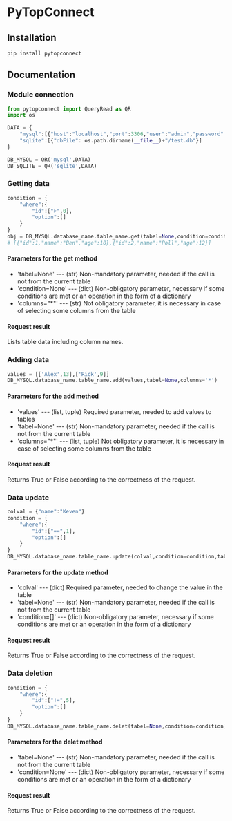 # PyTopConnect

## Installation
```sh
pip install pytopconnect
```

## Documentation
### Module connection
```py
from pytopconnect import QueryRead as QR
import os

DATA = {
    "mysql":[{"host":"localhost","port":3306,"user":"admin","password":"root","database":""}],
    "sqlite":[{"dbFile": os.path.dirname(__file__)+"/test.db"}]
}

DB_MYSQL = QR('mysql',DATA)
DB_SQLITE = QR('sqlite',DATA)
```
### Getting data
```py
condition = {
    "where":{
        "id":[">",0],
        "option":[]
    }
}
obj = DB_MYSQL.database_name.table_name.get(tabel=None,condition=condition,columns="*")
# [{"id":1,"name":"Ben","age":10},{"id":2,"name":"Poll","age":12}]
```
#### Parameters for the get method
- 'tabel=None' --- (str) Non-mandatory parameter, needed if the call is not from the current table
- 'condition=None' --- (dict) Non-obligatory parameter, necessary if some conditions are met or an operation in the form of a dictionary
- 'columns="*"' --- (str) Not obligatory parameter, it is necessary in case of selecting some columns from the table

#### Request result
Lists table data including column names.

### Adding data
```py
values = [['Alex',13],['Rick',9]]
DB_MYSQL.database_name.table_name.add(values,tabel=None,columns='*')
```
#### Parameters for the add method
- 'values' --- (list, tuple) Required parameter, needed to add values to tables
- 'tabel=None' --- (str) Non-mandatory parameter, needed if the call is not from the current table
- 'columns="*"' --- (list, tuple) Not obligatory parameter, it is necessary in case of selecting some columns from the table

#### Request result
Returns True or False according to the correctness of the request.

### Data update
```py
colval = {"name":"Keven"}
condition = {
    "where":{
        "id":["==",1],
        "option":[]
    }
}
DB_MYSQL.database_name.table_name.update(colval,condition=condition,tabel=None)
```
#### Parameters for the update method
- 'colval' --- (dict) Required parameter, needed to change the value in the table
- 'tabel=None' --- (str) Non-mandatory parameter, needed if the call is not from the current table
- 'condition=[]' --- (dict) Non-obligatory parameter, necessary if some conditions are met or an operation in the form of a dictionary

#### Request result
Returns True or False according to the correctness of the request.

### Data deletion
```py
condition = {
    "where":{
        "id":["!=",5],
        "option":[]
    }
}
DB_MYSQL.database_name.table_name.delet(tabel=None,condition=condition)
```
#### Parameters for the delet method
- 'tabel=None' --- (str) Non-mandatory parameter, needed if the call is not from the current table
- 'condition=None' --- (dict) Non-obligatory parameter, necessary if some conditions are met or an operation in the form of a dictionary

#### Request result
Returns True or False according to the correctness of the request.
